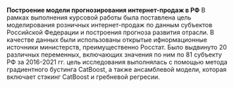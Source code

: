 **Построение модели прогнозирования интернет-продаж в РФ**
В рамках выполнения курсовой работы была поставлена цель моделирования розничных интернет-продаж по данным субъектов Российской Федерации и построения прогноза развития отрасли.
В качестве данных были использованы открытые ифнормационные источники министерств, преимущественно Росстат. Было выдвинуто 20 различных переменных, включающих значения по ним по 81 субъекту РФ за 2016-2021 гг.
цель исследования выполнялась с помощью метода градиентного бустинга CatBoost, а также ансамблевой модели, которая включает стэкинг CatBoost и гребневой регресии.
